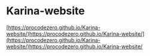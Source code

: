 # Karina-website
[https://procodezero.github.io/Karina-website/)https://procodezero.github.io/Karina-website/](https://procodezero.github.io/Karina-website/)https://procodezero.github.io/Karina-website/
